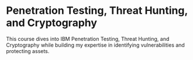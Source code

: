 
<h1>Penetration Testing, Threat Hunting, and Cryptography</h1>
<p>This course dives into IBM Penetration Testing, Threat Hunting, and Cryptography while building my expertise in identifying vulnerabilities and protecting assets.</p>

